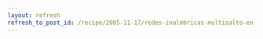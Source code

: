 ```yaml
---
layout: refresh
refresh_to_post_id: /recipe/2005-11-17/redes-inalmbricas-multisalto-en-gnu-linux
---
```

